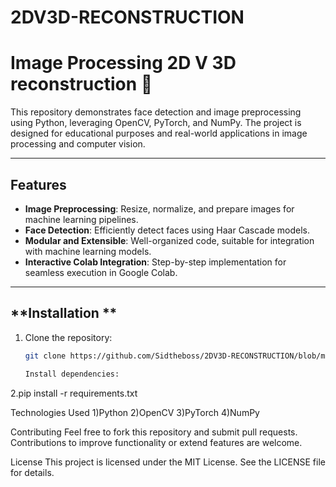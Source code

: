 # 2DV3D-RECONSTRUCTION


# **Image Processing 2D V 3D reconstruction 🚀**

This repository demonstrates face detection and image preprocessing using Python, leveraging OpenCV, PyTorch, and NumPy. The project is designed for educational purposes and real-world applications in image processing and computer vision.

---

## **Features**
- **Image Preprocessing**: Resize, normalize, and prepare images for machine learning pipelines.
- **Face Detection**: Efficiently detect faces using Haar Cascade models.
- **Modular and Extensible**: Well-organized code, suitable for integration with machine learning models.
- **Interactive Colab Integration**: Step-by-step implementation for seamless execution in Google Colab.

---

## **Installation **

1. Clone the repository:
   ```bash
   git clone https://github.com/Sidtheboss/2DV3D-RECONSTRUCTION/blob/main/reconstruction2d_3d.ipynb

   Install dependencies:


2.pip install -r requirements.txt


Technologies Used
1)Python
2)OpenCV
3)PyTorch
4)NumPy

Contributing
Feel free to fork this repository and submit pull requests. Contributions to improve functionality or extend features are welcome.

License
This project is licensed under the MIT License. See the LICENSE file for details.



